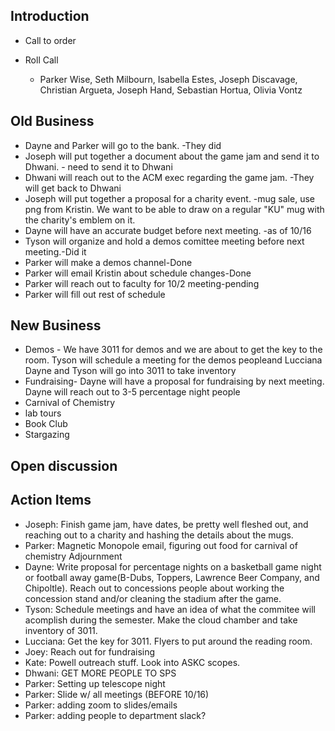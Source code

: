 Introduction
---
- Call to order

- Roll Call
    - Parker Wise, Seth Milbourn, Isabella Estes, Joseph Discavage, Christian Argueta, Joseph Hand, Sebastian Hortua, Olivia Vontz


Old Business
---
- Dayne and Parker will go to the bank. -They did
- Joseph will put together a document about the game jam and send it to Dhwani. - need to send it to Dhwani
- Dhwani will reach out to the ACM exec regarding the game jam. -They will get back to Dhwani
- Joseph will put together a proposal for a charity event. -mug sale, use png from Kristin. We want to be able to draw on a regular "KU" mug with the charity's emblem on it.
- Dayne will have an accurate budget before next meeting. -as of 10/16
- Tyson will organize and hold a demos comittee meeting before next meeting.-Did it
- Parker will make a demos channel-Done
- Parker will email Kristin about schedule changes-Done
- Parker will reach out to faculty for 10/2 meeting-pending
- Parker will fill out rest of schedule

New Business
---
- Demos - We have 3011 for demos and we are about to get the key to the room. Tyson will schedule a meeting for the demos peopleand Lucciana Dayne and Tyson will go into 3011 to take inventory 
- Fundraising- Dayne will have a proposal for fundraising by next meeting. Dayne will reach out to 3-5 percentage night people
- Carnival of Chemistry
- lab tours
- Book Club
- Stargazing

Open discussion
---

Action Items
---
- Joseph: Finish game jam, have dates, be pretty well fleshed out, and reaching out to a charity and hashing the details about the mugs.
- Parker: Magnetic Monopole email, figuring out food for carnival of chemistry
Adjournment
- Dayne: Write proposal for percentage nights on a basketball game night or football away game(B-Dubs, Toppers, Lawrence Beer Company, and Chipoltle). Reach out to concessions people about working the concession stand and/or cleaning the stadium after the game.
- Tyson: Schedule meetings and have an idea of what the commitee will acomplish during the semester. Make the cloud chamber and take inventory of 3011.
- Lucciana: Get the key for 3011. Flyers to put around the reading room.
- Joey: Reach out for fundraising
- Kate: Powell outreach stuff. Look into ASKC scopes.
- Dhwani: GET MORE PEOPLE TO SPS
- Parker: Setting up telescope night
- Parker: Slide w/ all meetings (BEFORE 10/16)
- Parker: adding zoom to slides/emails
- Parker: adding people to department slack?


